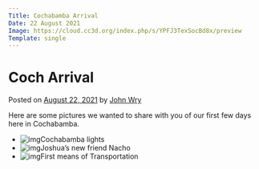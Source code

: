 ```yaml
---
Title: Cochabamba Arrival
Date: 22 August 2021
Image: https://cloud.cc3d.org/index.php/s/YPFJ3TexSocBd8x/preview
Template: single
---
```

# Coch Arrival

Posted on [August 22, 2021](https://thewrys.redbiblica.org/coch-arrival/) by [John Wry](https://thewrys.redbiblica.org/author/johnwry/)

Here are some pictures we wanted to share with you of our first few days here in Cochabamba.

- ![img](https://cloud.cc3d.org/index.php/apps/cms_pico/pico/wry-web//assets/20210820_193759-700x525.png)Cochabamba lights
- ![img](https://cloud.cc3d.org/index.php/apps/cms_pico/pico/wry-web/assets/20210821_170338-525x700.png)Joshua’s new friend Nacho
- ![img](https://cloud.cc3d.org/index.php/apps/cms_pico/pico/wry-web/assets/20210820_112306-525x700.png)First means of Transportation